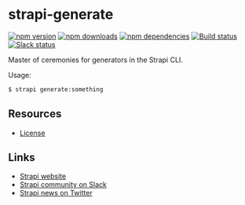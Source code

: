 # strapi-generate

[![npm version](https://img.shields.io/npm/v/strapi-generate.svg)](https://www.npmjs.org/package/strapi-generate)
[![npm downloads](https://img.shields.io/npm/dm/strapi-generate.svg)](https://www.npmjs.org/package/strapi-generate)
[![npm dependencies](https://david-dm.org/strapi/strapi-generate.svg)](https://david-dm.org/strapi/strapi-generate)
[![Build status](https://travis-ci.org/strapi/strapi-generate.svg?branch=master)](https://travis-ci.org/strapi/strapi-generate)
[![Slack status](https://slack.strapi.io/badge.svg)](https://slack.strapi.io)

Master of ceremonies for generators in the Strapi CLI.

Usage:

```bash
$ strapi generate:something
```

## Resources

- [License](LICENSE)

## Links

- [Strapi website](https://strapi.io/)
- [Strapi community on Slack](https://slack.strapi.io)
- [Strapi news on Twitter](https://twitter.com/strapijs)
